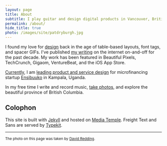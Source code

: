 ```yaml
---
layout: page
title: About
subtitle: I play guitar and design digital products in Vancouver, British Columbia.
permalink: /about/
hide_title: true
photo: /images/site/patdryburgh.jpg
---
```


I found my love for [design](/design) back in the age of table-based layouts, font tags, and spacer GIFs. I've published [my writing](/blog) on the internet on-and-off for the past decade. My work has been featured in Beautiful Pixels, TechCrunch, Gigaom, VentureBeat, and the iOS App Store.

<a href="/now/">Currently</a>, I am <a href="/blog/designing-in-uganda">leading product and service design</a> for microfinancing startup <a href="http://ensibuuko.com">Ensibuuko</a> in Kampala, Uganda.

In my free time I write and record music, [take photos](http://instagram.com/patdryburgh), and explore the beautiful province of British Columbia.

## Colophon

This site is built with [Jekyll](https://jekyllrb.com) and hosted on [Media Temple](http://bit.ly/2ilfvQD). Freight Text and Sans are served by [Typekit](http://typekit.com).

---

<small>The photo on this page was taken by [David Redding](http://www.davidreddingphoto.com).</small>